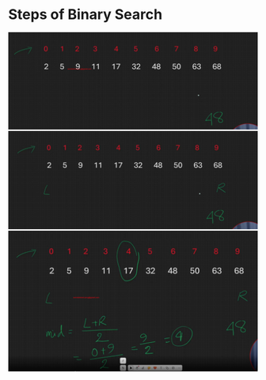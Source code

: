 # Steps of Binary Search
![Binary Search Part1](assets/binarySearchPart1.png)
![Binary Search Part2](assets/binarySearchPart2.png)
![Binary Search Part3](assets/binarySearchPart3.png)

